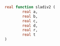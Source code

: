 ```fortran
real function sladiv2 (
		real a,
		real b,
		real c,
		real d,
		real r,
		real t
)
```
